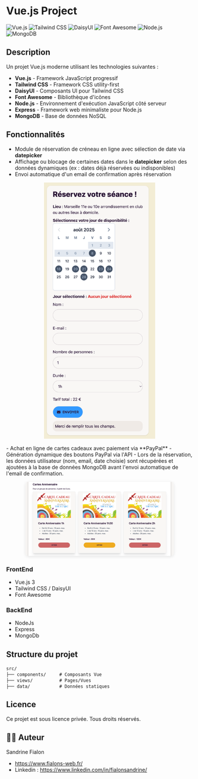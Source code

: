 # Vue.js Project

![Vue.js](https://img.shields.io/badge/Vue.js-4FC08D?style=for-the-badge&logo=vue.js&logoColor=white)
![Tailwind CSS](https://img.shields.io/badge/Tailwind_CSS-38B2AC?style=for-the-badge&logo=tailwind-css&logoColor=white)
![DaisyUI](https://img.shields.io/badge/daisyUI-5A0EF8?style=for-the-badge&logo=daisyui&logoColor=white)
![Font Awesome](https://img.shields.io/badge/Font_Awesome-339AF0?style=for-the-badge&logo=fontawesome&logoColor=white)
![Node.js](https://img.shields.io/badge/Node.js-339933?style=for-the-badge&logo=node.js&logoColor=white)
![MongoDB](https://img.shields.io/badge/MongoDB-47A248?style=for-the-badge&logo=mongodb&logoColor=white)

## Description

Un projet Vue.js moderne utilisant les technologies suivantes :

- **Vue.js** - Framework JavaScript progressif
- **Tailwind CSS** - Framework CSS utility-first
- **DaisyUI** - Composants UI pour Tailwind CSS
- **Font Awesome** - Bibliothèque d'icônes
- **Node.js** - Environnement d'exécution JavaScript côté serveur
- **Express** - Framework web minimaliste pour Node.js
- **MongoDB** - Base de données NoSQL

## Fonctionnalités

- Module de réservation de créneau en ligne avec sélection de date via **datepicker**
- Affichage ou blocage de certaines dates dans le **datepicker** selon des données dynamiques (ex : dates déjà réservées ou indisponibles)
- Envoi automatique d'un email de confirmation après réservation

<p align="center">
    <img
        src="screenshots/reservation.png"
        alt="Module de réservation"
        width="300" />
</p>
- Achat en ligne de cartes cadeaux avec paiement via **PayPal**
- Génération dynamique des boutons PayPal via l'API
- Lors de la réservation, les données utilisateur (nom, email, date choisie) sont récupérées et ajoutées à la base de données MongoDB avant l'envoi automatique de l'email de confirmation.
<p align="center">
    <img
        src="screenshots/cartes-cadeaux.png"
        alt="Achat Paypal"
        width="400"
        style="border-radius:8px; box-shadow:0 2px 8px rgba(0,0,0,0.1);" />
</p>

### FrontEnd

- Vue.js 3
- Tailwind CSS / DaisyUI
- Font Awesome

### BackEnd

- NodeJs
- Express
- MongoDb

## Structure du projet

```
src/
├── components/     # Composants Vue
├── views/          # Pages/Vues
├── data/           # Données statiques
```

## Licence

Ce projet est sous licence privée. Tous droits réservés.

## 👨‍💻 Auteur

Sandrine Fialon

- https://www.fialons-web.fr/
- Linkedin : https://www.linkedin.com/in/fialonsandrine/
